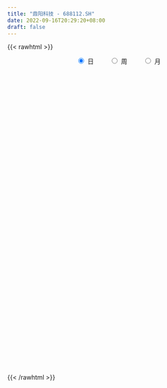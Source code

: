 ```yaml
---
title: "鼎阳科技 - 688112.SH"
date: 2022-09-16T20:29:20+08:00
draft: false
---
```

{{< rawhtml >}}
    <div style="text-align: center">
        <label style="padding: 1rem;"><input style="margin-right: .5rem" type="radio" name="period" value="D" checked onclick="period_change(this)">日</label>
        <label style="padding: 1rem;"><input style="margin-right: .5rem" type="radio" name="period" value="W" onclick="period_change(this)">周</label>
        <label style="padding: 1rem;"><input style="margin-right: .5rem" type="radio" name="period" value="M" onclick="period_change(this)">月</label>
    </div>
    <div id="chart" style="height: 700px;"></div> 
    <script type="text/javascript">
        const D_v = [182414.1,100334.34,59261.03,72100.31,41923.1,45288.96,56477.78,25828.32,23994.65,17530.91,20415.57,17749.29,20649.77,31854.55,24694.25,10827.71,9861.25,14235.01,9752.25,42241.1,11149.84,14457.01,17097.97,9156.9,12133.01,6316.23,11332.35,3462.47,11128.52,3934.63,8130.91,9248.77,7203.15,6083.98,3055.35,2519.74,21538.24,15522.26,15253.0,7087.35,8005.31,8344.18,4432.56,4646.47,4839.61,8736.82,5335.25,3248.67,7680.45,3886.5,4714.68,2894.5,7685.01,9404.22,23437.23,10090.47,7242.04,5278.02,12718.84,5876.28,9922.97,4632.1,9746.36,5356.07,9510.63,9279.49,10351.02,8767.61,10241.61,9296.45,7576.56,4905.5,2739.75,3717.69,4968.19,5464.89,4786.43,3839.23,3252.0,3915.25,2888.29,3162.07,6057.94,7674.97,6025.7,7518.12,10381.26,4728.06,3862.03,2838.82,7693.56,2282.82,2358.15,3076.67,3496.85,4176.61,5325.04,7521.5,6674.58,6001.34,4031.83,4158.73,4439.92,5533.59,10053.71,5154.43,2361.79,5934.6,5160.93,4780.67,4936.78,6255.19,19822.91,13775.0,10262.51,5304.89,6200.46,9110.55,17879.87,15968.78,15104.81,18138.7,9382.43,8497.8,7094.07,7334.37,11461.21,8558.45,5077.7,6184.83,7935.76,8603.47,11460.63,25328.93,26933.79,20390.22,14056.58,8446.1,9386.48,8818.47,8950.05,12095.48,9159.32,10271.64,12215.23,11565.95,18715.07,22854.55,9630.28,9331.65,19814.9,11912.03,12902.5,11479.4,7365.25,9522.92,12483.46,9444.05,5601.34,9445.66,8982.11,13044.07,6536.43,7714.57,3550.62,6694.07,7947.39,8489.03,5588.67,7392.75,5939.47,30040.39,32760.34,26051.44,17164.85,20278.24,14355.05,13285.42,8366.67,13808.07,7050.03,8120.53,10808.89,13554.33,11269.25,7488.34,5453.1,10772.04,6267.59,5387.82,4056.57,3906.84,4893.27,8649.37,3834.95]
const D_histogram = [0.0,-0.0223361823,-0.1831712405,0.1804727594,0.3064585399,0.7994867321,0.8088625666,0.7839844864,0.5137921834,0.3823559364,0.4198509558,0.2610015008,-0.1254996796,-0.9774805127,-1.2044900976,-1.2663650868,-1.1567038855,-1.0460239977,-1.1538272431,-0.6353274906,-0.592398889,-0.6142384365,-0.7143336945,-0.7359874613,-0.5601587571,-0.4695180231,-0.5125340654,-0.501883351,-0.7358929785,-0.8195743543,-0.9387098265,-0.8355570954,-0.5289347344,-0.2551539261,-0.1382579765,-0.1510342433,-0.735468564,-1.2885148662,-1.6763639378,-1.6927346482,-1.8487160474,-1.6075616087,-1.5387299851,-1.3016776697,-1.0777759762,-1.0698705994,-1.0613063969,-0.9048549993,-0.5437871881,-0.3701866331,-0.2502296602,-0.0713342618,-0.0306387331,-0.0626732844,0.3861097048,0.5496202274,0.6387369252,0.7197699244,1.1153179184,1.3464868851,1.2533080327,1.0807540358,0.7801540518,0.5728213022,0.576461365,0.3885512068,0.2242013261,0.1535606697,0.2305239133,0.5543484538,0.6649411851,0.5567138104,0.523784411,0.4249872851,0.4914180151,0.5866084844,0.513532148,0.2980828247,0.1418578439,0.1678277597,0.058637472,0.0585837842,-0.0218910637,0.0537981762,-0.0760271743,-0.2810992532,0.0083811618,0.0087117309,0.0275208814,0.080475852,0.2635542649,0.3016516838,0.2640621154,0.2065673081,0.1474357432,-0.2769095381,-0.457373158,-0.33024591,-0.3583008661,-0.1960687369,0.0192999809,0.2451525308,0.3069100213,0.4546083127,0.704191621,0.8389345235,0.8735768382,0.8008276733,0.6640323459,0.5916690767,0.6355257552,0.7108268925,1.0185256893,0.9837373257,0.8921339784,0.7000420214,0.6091550908,0.6693168817,0.9273256477,1.0212008318,1.2295898275,1.4366768552,1.3416380259,1.1440342836,0.7597080357,0.5256521164,0.448546566,0.2858483833,0.0544054391,-0.091968621,-0.1675677179,-0.2506210328,-0.2364186501,-0.0382958556,0.5519855368,0.8344724149,0.7918193226,0.6970538882,0.4306910909,0.2631234583,0.1956574834,0.0383089235,-0.0797849423,-0.201363743,-0.2685167454,-0.4831338381,-0.4829892167,-0.2890687905,-0.1612515089,0.1147209619,0.4318115848,0.5777400332,0.8792839976,1.2937384388,1.4052052802,1.1964657795,0.7946044523,0.5302695156,0.3954142174,0.5112555762,0.3047401801,0.0556424624,-0.2614587503,-0.5235540929,-0.6456189824,-0.5182445876,-0.3191563769,-0.1365207545,0.032921568,-0.0420537789,-0.2202504873,0.5977759392,1.0993328005,1.532640611,1.4068436713,0.8637992776,0.388226501,0.2540432218,-0.0458055068,-0.4298381041,-0.630458681,-0.5822746138,-0.4974060608,-1.0208254554,-1.5402783863,-1.7055011787,-1.8524928292,-1.754044332,-1.4339986393,-1.1921474162,-1.2434788936,-1.2598955898,-1.2781378258,-1.4244810629,-1.4583169489]
const D_fast = [0.0,-0.0279202279,-0.2345480962,0.1742140936,0.376814509,1.0697143842,1.2813058604,1.4524239018,1.3106796447,1.2748323818,1.4172901401,1.3236910603,0.9058149601,-0.1905360012,-0.7186681105,-1.0971343715,-1.2766491415,-1.4274752532,-1.8237353093,-1.4640674295,-1.5692385501,-1.7446377067,-2.0233163883,-2.2289670205,-2.1931780056,-2.2199167773,-2.391066336,-2.5058864594,-2.9238693314,-3.2124442958,-3.5662572246,-3.6719937674,-3.4976050899,-3.2876127633,-3.2052813077,-3.2558161354,-4.0241175971,-4.8992926158,-5.7062326719,-6.1457870444,-6.7639474554,-6.9246834189,-7.2405342915,-7.3289013935,-7.374443694,-7.6340059672,-7.8907683639,-7.9605307161,-7.7354097019,-7.6543558052,-7.5969562474,-7.4358944143,-7.4028585689,-7.4505614414,-6.9052510259,-6.6043354465,-6.3555345174,-6.0945590371,-5.4201815636,-4.8523908756,-4.6322427197,-4.5346082077,-4.6401696788,-4.7042971028,-4.5565416988,-4.6473140552,-4.7556136045,-4.7878640935,-4.6532698715,-4.1908582176,-3.91403019,-3.8830791121,-3.7850624087,-3.7776127134,-3.5883274796,-3.3464848892,-3.2911781886,-3.4321068056,-3.5528673255,-3.4849404698,-3.5794713895,-3.5648791312,-3.6508267451,-3.5616879611,-3.7105201052,-3.9858669974,-3.694291292,-3.6917827901,-3.6660934192,-3.5930194857,-3.3440525066,-3.2305421668,-3.2021162063,-3.2079691865,-3.2302418156,-3.7238144815,-4.0186213909,-3.9740556203,-4.091685793,-3.978470848,-3.758277135,-3.4711364523,-3.3326514565,-3.071301087,-2.6456698735,-2.3011933401,-2.0481568158,-1.9206990623,-1.8914863033,-1.8159323034,-1.613194186,-1.3601863256,-0.7978561064,-0.5867101386,-0.4552799914,-0.472361443,-0.410959601,-0.1834685896,0.3063715883,0.6555469803,1.171333433,1.7375896744,1.9779603516,2.0663651802,1.8719659412,1.769323051,1.8043541421,1.7131180552,1.4952764708,1.3259102554,1.2084192291,1.062710656,1.0178083761,1.2063572067,1.9346349833,2.4257399651,2.5810417034,2.6605397411,2.5018497166,2.4000629485,2.3815113444,2.2337400154,2.0956999141,1.9237801776,1.7894979889,1.4540974366,1.3334947539,1.4551479825,1.5426523869,1.8473050981,2.2723486173,2.5627120739,3.0840770377,3.8219660886,4.2847342501,4.3751111942,4.1719009801,4.0401334223,4.0041316785,4.2477869313,4.1174565803,3.8822694781,3.4998035778,3.1068197121,2.8233500769,2.8211633248,2.9404624413,3.0889678751,3.2666405896,3.181151798,2.9478924678,3.915362879,4.6917529404,5.5082209038,5.7341348818,5.4070403076,5.0285241562,4.9578516825,4.6465515771,4.1550594538,3.7968242067,3.6994396204,3.6599566583,2.8813308998,1.9768083723,1.3852102852,0.7750954274,0.4350328416,0.3965788745,0.3403932436,-0.0218079572,-0.3531985509,-0.6909752434,-1.1934387461,-1.5918538694]
const D_slow = [0.0,-0.0055840456,-0.0513768557,-0.0062586659,0.0703559691,0.2702276521,0.4724432938,0.6684394154,0.7968874612,0.8924764454,0.9974391843,1.0626895595,1.0313146396,0.7869445115,0.4858219871,0.1692307154,-0.119945256,-0.3814512554,-0.6699080662,-0.8287399389,-0.9768396611,-1.1303992702,-1.3089826939,-1.4929795592,-1.6330192485,-1.7503987542,-1.8785322706,-2.0040031083,-2.187976353,-2.3928699415,-2.6275473981,-2.836436672,-2.9686703556,-3.0324588371,-3.0670233312,-3.1047818921,-3.2886490331,-3.6107777496,-4.0298687341,-4.4530523961,-4.915231408,-5.3171218102,-5.7018043064,-6.0272237238,-6.2966677179,-6.5641353677,-6.829461967,-7.0556757168,-7.1916225138,-7.2841691721,-7.3467265871,-7.3645601526,-7.3722198359,-7.387888157,-7.2913607308,-7.1539556739,-6.9942714426,-6.8143289615,-6.5354994819,-6.1988777607,-5.8855507525,-5.6153622435,-5.4203237306,-5.277118405,-5.1330030638,-5.0358652621,-4.9798149305,-4.9414247631,-4.8837937848,-4.7452066714,-4.5789713751,-4.4397929225,-4.3088468197,-4.2025999985,-4.0797454947,-3.9330933736,-3.8047103366,-3.7301896304,-3.6947251694,-3.6527682295,-3.6381088615,-3.6234629154,-3.6289356814,-3.6154861373,-3.6344929309,-3.7047677442,-3.7026724538,-3.700494521,-3.6936143007,-3.6734953377,-3.6076067715,-3.5321938505,-3.4661783217,-3.4145364946,-3.3776775588,-3.4469049434,-3.5612482329,-3.6438097104,-3.7333849269,-3.7824021111,-3.7775771159,-3.7162889832,-3.6395614778,-3.5259093997,-3.3498614944,-3.1401278636,-2.921733654,-2.7215267357,-2.5555186492,-2.40760138,-2.2487199412,-2.0710132181,-1.8163817958,-1.5704474643,-1.3474139697,-1.1724034644,-1.0201146917,-0.8527854713,-0.6209540594,-0.3656538514,-0.0582563946,0.3009128192,0.6363223257,0.9223308966,1.1122579055,1.2436709346,1.3558075761,1.4272696719,1.4408710317,1.4178788764,1.375986947,1.3133316888,1.2542270262,1.2446530623,1.3826494465,1.5912675502,1.7892223809,1.9634858529,2.0711586257,2.1369394902,2.1858538611,2.1954310919,2.1754848564,2.1251439206,2.0580147343,1.9372312747,1.8164839706,1.7442167729,1.7039038957,1.7325841362,1.8405370324,1.9849720407,2.2047930401,2.5282276498,2.8795289699,3.1786454147,3.3772965278,3.5098639067,3.6087174611,3.7365313551,3.8127164001,3.8266270157,3.7612623282,3.6303738049,3.4689690593,3.3394079124,3.2596188182,3.2254886296,3.2337190216,3.2232055769,3.1681429551,3.3175869399,3.59242014,3.9755802927,4.3272912106,4.54324103,4.6402976552,4.7038084607,4.692357084,4.5848975579,4.4272828877,4.2817142342,4.157362719,3.9021563552,3.5170867586,3.0907114639,2.6275882566,2.1890771736,1.8305775138,1.5325406597,1.2216709364,0.9066970389,0.5871625824,0.2310423167,-0.1335369205]
const D_data = [['2021-12-01', 108.0, 106.35, 100.01, 116.6],['2021-12-02', 103.0, 106.0, 97.5, 109.55],['2021-12-03', 105.97, 103.68, 99.99, 109.57],['2021-12-06', 106.0, 110.8, 105.01, 118.3],['2021-12-07', 115.0, 109.35, 105.61, 115.98],['2021-12-08', 110.0, 116.1, 108.28, 117.76],['2021-12-09', 114.0, 112.1, 112.1, 124.38],['2021-12-10', 111.88, 112.35, 108.2, 114.66],['2021-12-13', 113.15, 109.1, 108.98, 117.49],['2021-12-14', 109.08, 110.23, 105.72, 111.88],['2021-12-15', 111.0, 112.55, 110.22, 115.99],['2021-12-16', 111.02, 110.18, 107.21, 113.56],['2021-12-17', 109.33, 106.05, 103.78, 111.17],['2021-12-20', 104.0, 96.54, 96.0, 105.54],['2021-12-21', 96.0, 100.66, 94.23, 101.86],['2021-12-22', 100.09, 101.0, 98.9, 103.73],['2021-12-23', 99.77, 102.31, 98.68, 102.88],['2021-12-24', 101.52, 102.0, 99.38, 106.88],['2021-12-27', 102.0, 98.31, 98.16, 104.38],['2021-12-28', 104.0, 106.45, 101.41, 113.55],['2021-12-29', 106.45, 101.39, 100.9, 106.51],['2021-12-30', 101.6, 100.0, 98.5, 103.0],['2021-12-31', 99.6, 97.98, 96.06, 100.96],['2022-01-04', 97.98, 97.85, 96.0, 98.77],['2022-01-05', 97.98, 100.0, 94.52, 100.5],['2022-01-06', 97.88, 99.0, 96.18, 99.51],['2022-01-07', 98.6, 96.8, 93.93, 99.0],['2022-01-10', 95.32, 96.7, 94.21, 97.89],['2022-01-11', 97.5, 92.23, 91.87, 97.5],['2022-01-12', 92.32, 92.3, 91.18, 93.25],['2022-01-13', 91.5, 90.24, 89.8, 91.98],['2022-01-14', 91.0, 91.88, 87.52, 92.5],['2022-01-17', 93.56, 94.58, 89.88, 95.85],['2022-01-18', 94.29, 95.0, 91.8, 96.41],['2022-01-19', 96.38, 93.5, 92.1, 96.38],['2022-01-20', 92.66, 91.6, 91.5, 93.5],['2022-01-21', 84.0, 82.0, 79.61, 84.62],['2022-01-24', 81.75, 78.0, 76.27, 82.48],['2022-01-25', 78.0, 75.78, 74.12, 78.0],['2022-01-26', 76.37, 77.38, 74.5, 77.38],['2022-01-27', 77.68, 73.07, 72.82, 77.68],['2022-01-28', 73.77, 76.16, 71.55, 79.8],['2022-02-07', 77.48, 72.79, 72.16, 77.49],['2022-02-08', 72.77, 73.75, 71.9, 74.47],['2022-02-09', 73.66, 73.0, 72.4, 75.14],['2022-02-10', 72.99, 69.14, 68.66, 72.99],['2022-02-11', 69.0, 67.38, 67.38, 69.66],['2022-02-14', 66.22, 67.9, 65.64, 68.0],['2022-02-15', 67.9, 70.27, 67.3, 70.47],['2022-02-16', 69.81, 67.97, 67.7, 70.29],['2022-02-17', 67.99, 66.8, 66.5, 68.79],['2022-02-18', 66.66, 67.17, 65.55, 67.88],['2022-02-21', 66.9, 64.94, 64.0, 67.89],['2022-02-22', 64.24, 62.96, 60.92, 64.38],['2022-02-23', 63.0, 69.2, 62.97, 70.12],['2022-02-24', 68.2, 66.63, 65.3, 69.84],['2022-02-25', 67.63, 65.85, 64.63, 69.94],['2022-02-28', 65.09, 65.77, 64.0, 66.99],['2022-03-01', 65.74, 70.79, 65.53, 71.44],['2022-03-02', 71.29, 70.51, 69.5, 72.72],['2022-03-03', 71.17, 67.0, 67.0, 74.0],['2022-03-04', 68.1, 65.4, 64.75, 68.46],['2022-03-07', 65.41, 62.47, 62.0, 67.5],['2022-03-08', 62.8, 62.04, 62.0, 64.18],['2022-03-09', 62.49, 63.85, 61.48, 64.61],['2022-03-10', 64.5, 60.61, 60.61, 66.29],['2022-03-11', 59.9, 59.48, 58.11, 61.0],['2022-03-14', 59.14, 59.46, 55.45, 60.26],['2022-03-15', 58.51, 60.78, 57.46, 64.98],['2022-03-16', 61.82, 64.59, 60.22, 65.2],['2022-03-17', 65.65, 62.92, 62.0, 65.65],['2022-03-18', 62.22, 60.03, 59.85, 62.56],['2022-03-21', 60.03, 60.4, 59.16, 60.79],['2022-03-22', 59.7, 58.99, 58.53, 61.5],['2022-03-23', 58.11, 60.75, 58.11, 63.0],['2022-03-24', 60.75, 61.41, 59.3, 61.75],['2022-03-25', 61.69, 59.25, 58.5, 61.69],['2022-03-28', 59.23, 56.47, 55.81, 59.23],['2022-03-29', 56.77, 55.85, 55.77, 57.18],['2022-03-30', 56.11, 57.38, 55.0, 57.61],['2022-03-31', 57.01, 55.03, 55.01, 57.06],['2022-04-01', 54.73, 55.63, 53.78, 56.49],['2022-04-06', 55.63, 53.9, 53.18, 56.6],['2022-04-07', 53.9, 55.34, 52.3, 55.5],['2022-04-08', 55.25, 52.09, 52.09, 55.29],['2022-04-11', 52.0, 49.57, 49.3, 52.0],['2022-04-12', 49.1, 55.36, 49.0, 55.58],['2022-04-13', 55.36, 52.0, 52.0, 55.36],['2022-04-14', 52.49, 51.77, 51.16, 53.13],['2022-04-15', 51.78, 51.91, 50.25, 52.07],['2022-04-18', 51.15, 53.8, 50.3, 54.88],['2022-04-19', 53.22, 52.3, 52.05, 53.8],['2022-04-20', 52.1, 51.08, 50.88, 52.77],['2022-04-21', 51.08, 50.27, 49.73, 51.34],['2022-04-22', 50.18, 49.59, 49.0, 51.8],['2022-04-25', 49.07, 43.16, 42.95, 49.32],['2022-04-26', 43.7, 43.78, 42.71, 46.77],['2022-04-27', 43.31, 46.66, 41.92, 46.68],['2022-04-28', 45.65, 44.18, 44.04, 45.65],['2022-04-29', 44.4, 46.17, 44.18, 46.39],['2022-05-05', 45.99, 47.25, 44.81, 48.38],['2022-05-06', 46.0, 48.15, 45.67, 48.36],['2022-05-09', 48.15, 46.57, 46.5, 48.43],['2022-05-10', 46.07, 48.01, 45.5, 48.87],['2022-05-11', 48.21, 50.34, 47.61, 53.24],['2022-05-12', 49.8, 50.1, 48.85, 50.96],['2022-05-13', 49.9, 49.56, 49.41, 50.7],['2022-05-16', 49.93, 48.38, 47.95, 50.9],['2022-05-17', 48.01, 47.22, 46.13, 48.98],['2022-05-18', 47.74, 47.61, 47.02, 49.22],['2022-05-19', 47.01, 49.15, 46.63, 49.18],['2022-05-20', 48.85, 50.1, 48.8, 51.3],['2022-05-23', 52.0, 54.47, 50.3, 56.09],['2022-05-24', 55.8, 51.48, 51.48, 55.8],['2022-05-25', 51.52, 50.97, 49.0, 52.88],['2022-05-26', 50.6, 49.4, 49.11, 50.68],['2022-05-27', 49.5, 50.27, 49.17, 51.0],['2022-05-30', 50.3, 52.46, 49.06, 53.85],['2022-05-31', 52.67, 56.34, 51.47, 59.84],['2022-06-01', 56.83, 55.95, 54.51, 58.85],['2022-06-02', 57.27, 59.08, 55.18, 59.39],['2022-06-06', 59.75, 61.28, 58.72, 62.6],['2022-06-07', 60.98, 58.98, 58.31, 61.88],['2022-06-08', 60.0, 58.01, 56.0, 60.01],['2022-06-09', 57.11, 55.0, 54.5, 57.49],['2022-06-10', 54.8, 55.89, 54.07, 56.87],['2022-06-13', 55.06, 57.59, 54.52, 58.47],['2022-06-14', 58.5, 56.36, 54.2, 58.5],['2022-06-15', 56.6, 54.77, 54.61, 57.36],['2022-06-16', 54.57, 55.0, 54.31, 56.86],['2022-06-17', 54.89, 55.38, 54.52, 57.0],['2022-06-20', 56.0, 54.88, 54.88, 56.8],['2022-06-21', 55.48, 55.9, 53.62, 57.0],['2022-06-22', 58.01, 58.85, 58.01, 61.2],['2022-06-23', 59.09, 66.3, 58.7, 67.9],['2022-06-24', 67.0, 65.58, 63.7, 69.3],['2022-06-27', 65.88, 63.05, 62.5, 65.88],['2022-06-28', 63.5, 62.89, 62.15, 64.2],['2022-06-29', 62.81, 60.5, 60.16, 63.0],['2022-06-30', 60.99, 61.14, 59.75, 62.29],['2022-07-01', 60.98, 62.25, 60.21, 62.98],['2022-07-04', 62.25, 60.92, 59.66, 62.31],['2022-07-05', 60.84, 60.96, 59.83, 62.74],['2022-07-06', 60.87, 60.46, 60.15, 62.77],['2022-07-07', 60.73, 60.74, 58.5, 61.4],['2022-07-08', 60.61, 58.11, 57.36, 62.49],['2022-07-11', 57.49, 60.1, 55.71, 60.14],['2022-07-12', 59.5, 63.0, 59.5, 66.5],['2022-07-13', 62.5, 63.11, 61.15, 64.94],['2022-07-14', 63.0, 66.29, 62.99, 66.4],['2022-07-15', 66.48, 68.89, 64.71, 71.47],['2022-07-18', 69.38, 68.68, 68.4, 71.65],['2022-07-19', 68.28, 72.73, 67.77, 73.93],['2022-07-20', 72.49, 77.3, 71.0, 79.5],['2022-07-21', 78.97, 76.4, 74.59, 80.88],['2022-07-22', 76.77, 73.6, 72.5, 77.7],['2022-07-25', 73.88, 70.79, 70.0, 74.67],['2022-07-26', 70.9, 71.73, 67.65, 72.89],['2022-07-27', 71.2, 73.15, 70.25, 73.98],['2022-07-28', 72.93, 77.13, 72.58, 77.72],['2022-07-29', 76.0, 73.71, 71.81, 76.13],['2022-08-01', 70.69, 72.63, 69.8, 74.2],['2022-08-02', 71.27, 70.7, 69.8, 73.08],['2022-08-03', 71.93, 70.03, 69.11, 72.2],['2022-08-04', 71.0, 70.78, 68.7, 71.6],['2022-08-05', 71.1, 73.94, 71.1, 75.0],['2022-08-08', 74.3, 75.86, 74.0, 78.83],['2022-08-09', 75.86, 76.97, 73.29, 77.75],['2022-08-10', 76.4, 78.18, 75.6, 78.29],['2022-08-11', 78.03, 75.83, 74.53, 79.0],['2022-08-12', 75.07, 74.2, 72.75, 76.25],['2022-08-15', 77.0, 89.04, 77.0, 89.04],['2022-08-16', 91.71, 89.83, 88.68, 95.97],['2022-08-17', 91.17, 93.11, 87.16, 95.9],['2022-08-18', 92.5, 88.71, 88.12, 93.0],['2022-08-19', 89.05, 83.21, 81.55, 89.06],['2022-08-22', 83.91, 82.45, 82.16, 86.25],['2022-08-23', 82.45, 86.0, 80.45, 86.62],['2022-08-24', 86.48, 83.5, 81.65, 87.28],['2022-08-25', 83.49, 81.06, 79.01, 83.5],['2022-08-26', 81.07, 81.99, 79.8, 83.68],['2022-08-29', 81.22, 84.83, 79.81, 85.19],['2022-08-30', 84.7, 85.82, 84.02, 88.8],['2022-08-31', 85.0, 76.97, 76.9, 85.0],['2022-09-01', 76.58, 73.69, 73.12, 77.84],['2022-09-02', 74.5, 75.44, 71.8, 75.61],['2022-09-05', 75.97, 73.8, 72.5, 76.5],['2022-09-06', 73.77, 75.64, 71.17, 76.31],['2022-09-07', 75.41, 78.56, 75.41, 79.68],['2022-09-08', 78.0, 78.29, 77.55, 80.48],['2022-09-09', 78.49, 74.35, 73.98, 78.5],['2022-09-13', 74.27, 73.75, 73.0, 76.0],['2022-09-14', 73.3, 72.72, 72.1, 74.6],['2022-09-15', 72.99, 69.64, 68.0, 73.39],['2022-09-16', 68.62, 69.41, 68.0, 70.99]]
const W_v = [342009.47,241618.47,100340.19,91472.77,94698.17,38938.49,35905.3,40400.46,54212.1,27990.71,22424.8,57858.97,38428.21,44243.57,40787.73,21676.95,17056.84,19758.61,29328.29,18908.05,29699.07,8190.56,27543.44,27068.17,55365.77,58064.01,50447.37,39217.95,92717.04,49657.68,55307.62,80346.45,53182.1,45956.62,37539.76,35357.31,126295.26,56865.24,51241.34,31937.12,21284.43]
const W_histogram = [0.0,0.5532991453,0.4677791122,0.1288662758,-0.349481072,-0.7081088087,-1.2099628933,-2.0890583201,-2.8959329285,-3.7962667415,-4.1524121485,-4.210174494,-4.0127709129,-4.0057191988,-3.6963158804,-3.2900767085,-3.0181818432,-2.8327601047,-2.490374377,-2.1984488211,-2.0186426638,-1.5693202299,-1.0074237097,-0.4576487223,0.0331391482,1.01253621,1.478722694,1.7664614955,2.6067300596,2.8798710515,2.7249728497,3.2558567734,3.7939518594,4.0061504914,4.0014870291,3.8539374053,4.1741849543,4.10848229,3.4548055411,2.8074350859,1.9458568043]
const W_fast = [0.0,0.6916239316,0.7230486766,0.4163524092,-0.1493652067,-0.6850201455,-1.4893649535,-2.8907249603,-4.4215828008,-6.2709832992,-7.6652317433,-8.7755377123,-9.5813268595,-10.575704945,-11.1903805967,-11.6066606019,-12.0893111974,-12.6120794851,-12.8922873517,-13.149974001,-13.4748285097,-13.4178361332,-13.1077955404,-12.6724327337,-12.1733600761,-10.9408289618,-10.1049618043,-9.375607629,-7.88365655,-6.8905477952,-6.3642027846,-5.0193546676,-3.5327716167,-2.3190353619,-1.3233270669,-0.5073923393,0.8564014482,1.8178193565,2.0278439928,2.0823323091,1.7072182285]
const W_slow = [0.0,0.1383247863,0.2552695644,0.2874861333,0.2001158653,0.0230886632,-0.2794020602,-0.8016666402,-1.5256498723,-2.4747165577,-3.5128195948,-4.5653632183,-5.5685559466,-6.5699857462,-7.4940647163,-8.3165838935,-9.0711293542,-9.7793193804,-10.4019129747,-10.9515251799,-11.4561858459,-11.8485159034,-12.1003718308,-12.2147840113,-12.2064992243,-11.9533651718,-11.5836844983,-11.1420691244,-10.4903866095,-9.7704188467,-9.0891756343,-8.2752114409,-7.3267234761,-6.3251858532,-5.324814096,-4.3613297446,-3.3177835061,-2.2906629336,-1.4269615483,-0.7251027768,-0.2386385757]
const W_data = [['2021-12-03', 108.0, 103.68, 97.5, 116.6],['2021-12-10', 106.0, 112.35, 105.01, 124.38],['2021-12-17', 113.15, 106.05, 103.78, 117.49],['2021-12-24', 104.0, 102.0, 94.23, 106.88],['2021-12-31', 102.0, 97.98, 96.06, 113.55],['2022-01-07', 97.98, 96.8, 93.93, 100.5],['2022-01-14', 95.32, 91.88, 87.52, 97.89],['2022-01-21', 93.56, 82.0, 79.61, 96.41],['2022-01-28', 81.75, 76.16, 71.55, 82.48],['2022-02-11', 77.48, 67.38, 67.38, 77.49],['2022-02-18', 66.22, 67.17, 65.55, 70.47],['2022-02-25', 66.9, 65.85, 60.92, 70.12],['2022-03-04', 65.09, 65.4, 64.0, 74.0],['2022-03-11', 65.41, 59.48, 58.11, 67.5],['2022-03-18', 59.14, 60.03, 55.45, 65.65],['2022-03-25', 60.03, 59.25, 58.11, 63.0],['2022-04-01', 59.23, 55.63, 53.78, 59.23],['2022-04-08', 55.63, 52.09, 52.09, 56.6],['2022-04-15', 52.0, 51.91, 49.0, 55.58],['2022-04-22', 51.15, 49.59, 49.0, 54.88],['2022-04-29', 49.07, 46.17, 41.92, 49.32],['2022-05-06', 45.99, 48.15, 44.81, 48.38],['2022-05-13', 48.15, 49.56, 45.5, 53.24],['2022-05-20', 49.93, 50.1, 46.13, 51.3],['2022-05-27', 52.0, 50.27, 49.0, 56.09],['2022-06-02', 50.3, 59.08, 49.06, 59.84],['2022-06-10', 59.75, 55.89, 54.07, 62.6],['2022-06-17', 55.06, 55.38, 54.2, 58.5],['2022-06-24', 56.0, 65.58, 53.62, 69.3],['2022-07-01', 65.88, 62.25, 59.75, 65.88],['2022-07-08', 62.25, 58.11, 57.36, 62.77],['2022-07-15', 57.49, 68.89, 55.71, 71.47],['2022-07-22', 69.38, 73.6, 67.77, 80.88],['2022-07-29', 73.88, 73.71, 67.65, 77.72],['2022-08-05', 70.69, 73.94, 68.7, 75.0],['2022-08-12', 74.3, 74.2, 72.75, 79.0],['2022-08-19', 77.0, 83.21, 77.0, 95.97],['2022-08-26', 83.91, 81.99, 79.01, 87.28],['2022-09-02', 81.22, 75.44, 71.8, 88.8],['2022-09-09', 75.97, 74.35, 71.17, 80.48],['2022-09-16', 74.27, 69.41, 68.0, 76.0]]
const M_v = [870139.0699999999,169456.35,113552.5,153753.21,100856.09,145158.36,254163.58,243742.84,288541.3200000001,71979.14]
const M_histogram = [0.0,-1.3925014245,-2.8521888491,-4.2933033972,-5.5174687053,-5.3144560947,-4.5581464046,-2.9884356422,-1.5785188789,-1.0295774235]
const M_fast = [0.0,-1.7406267806,-3.9133614175,-6.4278018149,-9.0313342993,-10.1569357124,-10.5401626234,-9.7175607716,-8.702273728,-8.4107266285]
const M_slow = [0.0,-0.3481253561,-1.0611725684,-2.1344984177,-3.513865594,-4.8424796177,-5.9820162188,-6.7291251294,-7.1237548491,-7.381149205]
const M_data = [['2021-12-31', 108.0, 97.98, 94.23, 124.38],['2022-01-28', 97.98, 76.16, 71.55, 100.5],['2022-02-28', 77.48, 65.77, 60.92, 77.49],['2022-03-31', 65.74, 55.03, 55.0, 74.0],['2022-04-29', 54.73, 46.17, 41.92, 56.6],['2022-05-31', 45.99, 56.34, 44.81, 59.84],['2022-06-30', 56.83, 61.14, 53.62, 69.3],['2022-07-29', 60.98, 73.71, 55.71, 80.88],['2022-08-31', 70.69, 76.97, 68.7, 95.97],['2022-09-30', 76.58, 69.41, 68.0, 80.48]]
        const D_a = [null,97.5,null,null,null,null,null,null,117.49,null,null,null,null,null,94.23,null,null,null,null,113.55,null,null,null,null,null,null,null,null,null,null,null,null,null,null,null,null,null,null,null,null,null,null,null,null,null,null,null,null,null,null,null,null,null,60.92,null,null,null,null,null,null,74.0,null,null,null,null,null,null,55.45,null,null,null,null,null,null,null,61.75,null,null,null,null,null,null,null,null,null,null,49.0,null,null,null,54.88,null,null,null,null,null,null,41.92,null,null,null,null,null,null,53.24,null,null,null,null,null,46.63,null,null,null,null,null,null,null,null,null,null,62.6,null,null,null,54.07,null,null,null,null,null,null,null,null,null,69.3,null,null,null,null,null,null,null,null,null,null,55.71,null,null,null,null,null,null,null,80.88,null,null,null,null,null,null,null,null,null,68.7,null,null,null,null,null,null,null,95.97,null,null,null,null,null,null,null,null,null,null,null,null,null,null,71.17,null,null,null,null,null,null,null]
const W_a = [null,124.38,null,null,null,null,null,null,null,null,null,null,null,null,null,null,null,null,null,null,41.92,null,null,null,null,null,null,null,null,null,null,null,null,null,null,null,95.97,null,null,null,null]
const M_a = [null,null,null,null,41.92,null,null,null,95.97,null]
        const D_b = [[{ coord: ['2021-12-02', 113.55] }, { coord: ['2021-12-28', 97.5] }],[{ coord: ['2022-02-22', 61.75] }, { coord: ['2022-03-24', 60.92] }],[{ coord: ['2022-04-12', 53.24] }, { coord: ['2022-05-19', 49.0] }],[{ coord: ['2022-06-06', 62.6] }, { coord: ['2022-07-11', 55.71] }],[{ coord: ['2022-07-21', 80.88] }, { coord: ['2022-09-06', 71.17] }]]
const W_b = []
const M_b = []
    </script>
{{< /rawhtml >}}